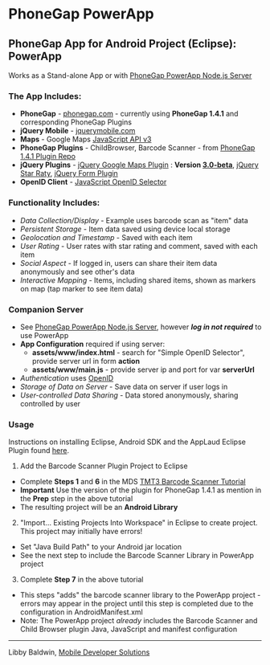 # PhoneGap PowerApp

## PhoneGap App for Android Project (Eclipse): PowerApp
Works as a Stand-alone App or with [PhoneGap PowerApp Node.js Server](https://github.com/libbybaldwin/phonegap-powerapp-nodejs)

### The App Includes:

* **PhoneGap** - [phonegap.com](phonegap.com) - currently using **PhoneGap 1.4.1** and corresponding PhoneGap Plugins
* **jQuery Mobile** - [jquerymobile.com](jquerymobile.com)
* **Maps** - Google Maps [JavaScript API v3](https://developers.google.com/maps/documentation/javascript/reference)
* **PhoneGap Plugins** - ChildBrowser, Barcode Scanner - from [PhoneGap 1.4.1 Plugin Repo](https://github.com/libbybaldwin/phonegap-plugins)
* **jQuery Plugins** - [jQuery Google Maps Plugin](http://code.google.com/p/jquery-ui-map/) : **Version [3.0-beta](http://code.google.com/p/jquery-ui-map/downloads/list)**,
[jQuery Star Raty](http://wbotelhos.com/raty/), [jQuery Form Plugin](http://jquery.malsup.com/form/)
* **OpenID Client** - [JavaScript OpenID Selector](http://code.google.com/p/openid-selector/)

### Functionality Includes:

* *Data Collection/Display* - Example uses barcode scan as "item" data
* *Persistent Storage* - Item data saved using device local storage
* *Geolocation and Timestamp* - Saved with each item
* *User Rating* - User rates with star rating and comment, saved with each item
* *Social Aspect* - If logged in, users can share their item data anonymously and see other's data
* *Interactive Mapping* - Items, including shared items, shown as markers on map (tap marker to see item data)

### Companion Server

* See [PhoneGap PowerApp Node.js Server](https://github.com/libbybaldwin/phonegap-powerapp-nodejs), however *__log in not required__* to use PowerApp 
* **App Configuration** required if using server:
  * **assets/www/index.html** - search for "Simple OpenID Selector", provide server url in form **action**
  * **assets/www/main.js** - provide server ip and port for var **serverUrl**
* *Authentication* uses [OpenID](http://openid.net/)
* *Storage of Data on Server* - Save data on server if user logs in
* *User-controlled Data Sharing* - Data stored anonymously, sharing controlled by user

### Usage

Instructions on installing Eclipse, Android SDK and the AppLaud Eclipse Plugin found [here](http://www.mobiledevelopersolutions.com/home/start).

1. Add the Barcode Scanner Plugin Project to Eclipse
  * Complete **Steps 1** and **6** in the MDS [TMT3 Barcode Scanner Tutorial](http://www.mobiledevelopersolutions.com/home/start/twominutetutorials/tmt3)
  * **Important** Use the version of the plugin for PhoneGap 1.4.1 as mention in the **Prep** step in the above tutorial
  * The resulting project will be an **Android Library**
2. "Import...  Existing Projects Into Workspace" in Eclipse to create project. This project may initially have errors!
  * Set "Java Build Path" to your Android jar location
  * See the next step to include the Barcode Scanner Library in PowerApp project
3. Complete **Step 7** in the above tutorial
  * This steps "adds" the barcode scanner library to the PowerApp project - errors may appear in the project until this step is completed due to the configuration in AndroidManifest.xml
  * Note: The PowerApp project *already* includes the Barcode Scanner and Child Browser plugin Java, JavaScript and manifest configuration

------

Libby Baldwin, [Mobile Developer Solutions](http://www.mobiledevelopersolutions.com)

